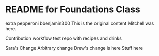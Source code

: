 # README for Foundations Class
extra pepperoni
bbenjamin300
This is the original content
Mitchell was here.


Contribution workflow test repo with recipes and drinks

Sara's Change
Arbitrary change
Drew's change is here
Stuff here
